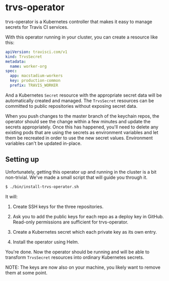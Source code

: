 # trvs-operator

trvs-operator is a Kubernetes controller that makes it easy to manage secrets for Travis CI services.

With this operator running in your cluster, you can create a resource like this:

```yaml
apiVersion: travisci.com/v1
kind: TrvsSecret
metadata:
  name: worker-org
spec:
  app: macstadium-workers
  key: production-common
  prefix: TRAVIS_WORKER
```

And a Kubernetes `Secret` resource with the appropriate secret data will be automatically created and managed. The `TrvsSecret` resources can be committed to public repositories without exposing secret data.

When you push changes to the master branch of the keychain repos, the operator should see the change within a few minutes and update the secrets appropriately. Once this has happened, you'll need to delete any existing pods that are using the secrets as environment variables and let them be recreated in order to use the new secret values. Environment variables can't be updated in-place.

## Setting up

Unfortunately, getting this operator up and running in the cluster is a bit non-trivial. We've made a small script that will guide you through it.

   ```sh
   $ ./bin/install-trvs-operator.sh
   ```

It will:

1. Create SSH keys for the three repositories.

2. Ask you to add the public keys for each repo as a deploy key in GitHub. Read-only permissions are sufficient for trvs-operator.

3. Create a Kubernetes secret which each private key as its own entry.

4. Install the operator using Helm.

You're done. Now the operator should be running and will be able to transform `TrvsSecret` resources into ordinary Kubernetes secrets.

NOTE: The keys are now also on your machine, you likely want to remove them at some point.
